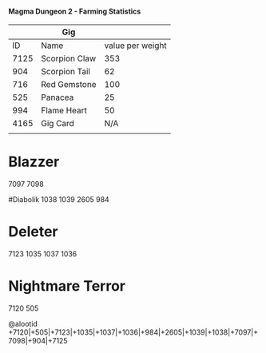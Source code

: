 #### Magma Dungeon 2 - Farming Statistics

|         |       Gig         |                   |
| ------- | ----------------- | ----------------- |
| ID      | Name              | value per weight  |
| 7125	  | Scorpion Claw     | 353               |
| 904	  | Scorpion Tail     | 62                |
| 716	  | Red Gemstone      | 100               |
| 525	  | Panacea           | 25                |
| 994	  | Flame Heart       | 50                |
| 4165	  | Gig Card          | N/A               |
|         |                   |                   |

# Blazzer
7097
7098

#Diabolik
1038
1039
2605
984

# Deleter
7123
1035
1037
1036

# Nightmare Terror

7120
505

@alootid +7120|+505|+7123|+1035|+1037|+1036|+984|+2605|+1039|+1038|+7097|+7098|+904|+7125
